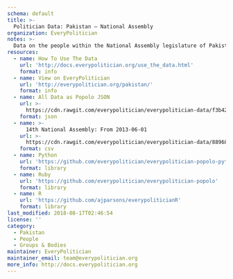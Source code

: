 ```yaml
---
schema: default
title: >-
  Politician Data: Pakistan — National Assembly
organization: EveryPolitician
notes: >-
  Data on the people within the National Assembly legislature of Pakistan.
resources:
  - name: How To Use The Data
    url: 'http://docs.everypolitician.org/use_the_data.html'
    format: info
  - name: View on EveryPolitician
    url: 'http://everypolitician.org/pakistan/'
    format: info
  - name: All Data as Popolo JSON
    url: >-
      https://cdn.rawgit.com/everypolitician/everypolitician-data/f3b42a6189664ccee188559bdda4711cabba6eda/data/Pakistan/Assembly/ep-popolo-v1.0.json
    format: json
  - name: >-
      14th National Assembly: From 2013-06-01
    url: >-
      https://cdn.rawgit.com/everypolitician/everypolitician-data/8896876ff4a131c92b5e70d4c8fa0279d49cf791/data/Pakistan/Assembly/term-14.csv
    format: csv
  - name: Python
    url: 'https://github.com/everypolitician/everypolitician-popolo-python'
    format: library
  - name: Ruby
    url: 'https://github.com/everypolitician/everypolitician-popolo'
    format: library
  - name: R
    url: 'https://github.com/ajparsons/everypoliticianR'
    format: library
last_modified: 2018-08-17T02:46:54
license: ''
category:
  - Pakistan
  - People
  - Groups & Bodies
maintainer: EveryPolitician
maintainer_email: team@everypolitician.org
more_info: http://docs.everypolitician.org
---
```

